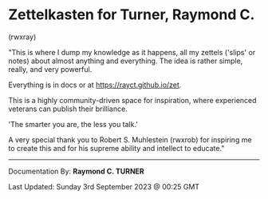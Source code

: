 # Zettelkasten for Turner, Raymond C.
(rwxray)


"This is where I dump my knowledge as it happens, all my zettels ('slips' or notes) about almost anything and everything. The idea is rather simple, really, and very powerful.

Everything is in docs or at https://rayct.github.io/zet.

This is a highly community-driven space for inspiration, where experienced veterans can publish their brilliance.

'The smarter you are, the less you talk.'

A very special thank you to Robert S. Muhlestein (rwxrob) for inspiring me to create this and for his supreme ability and intellect to educate."

---

Documentation By: **Raymond C. TURNER**

Last Updated: Sunday 3rd September 2023 @ 00:25 GMT